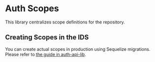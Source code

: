 # Auth Scopes

This library centralizes scope definitions for the repository.

## Creating Scopes in the IDS

You can create actual scopes in production using Sequelize migrations. Please refer to [the guide in auth-api-lib](../../auth-api-lib/seeders/README.md).

